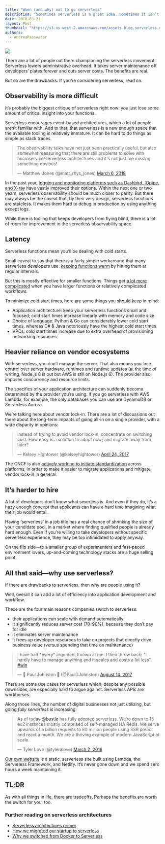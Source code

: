 ```yaml
---
title: "When (and why) not to go serverless"
description: "Sometimes serverless is a great idea. Sometimes it isn’t. When (and why) not to go serverless."
date: 2018-03-21
layout: Post
thumbnail: "https://s3-us-west-2.amazonaws.com/assets.blog.serverless.com/why-not-thumb.png"
authors:
  - AndreaPasswater
---
```


<image src="https://s3-us-west-2.amazonaws.com/assets.blog.serverless.com/why-not-header.png">

There are a lot of people out there championing the serverless movement. Serverless lowers administrative overhead. It takes server maintenance off developers’ plates forever and cuts server costs. The benefits are real.

But so are the drawbacks. If you’re considering serverless, read on.

## Observability is more difficult

It’s probably the biggest critique of serverless right now: you just lose some amount of critical insight into your functions.

Serverless encourages event-based architectures, which a lot of people aren’t familiar with. Add to that, that serverless is a new enough space that the available tooling is relatively immature. It can be hard to do things as simple as stack traces.

<blockquote class="twitter-tweet" data-conversation="none" data-lang="en"><p lang="en" dir="ltr">The observability talks have not just been practically useful, but also somewhat reassuring that there are still problems to solve with microservice/serverless architectures and it&#39;s not just me missing something obvious!</p>&mdash; Matthew Jones (@matt_rhys_jones) <a href="https://twitter.com/matt_rhys_jones/status/971046522744983552?ref_src=twsrc%5Etfw">March 6, 2018</a></blockquote>
<script async src="https://platform.twitter.com/widgets.js" charset="utf-8"></script>

In the past year, [logging and monitoring platforms such as Dashbird, IOpipe, and X-ray](https://serverless.com/blog/best-tools-serverless-observability/) have vastly improved their options. Within the next one or two years, serverless observability should be much closer to parity. But there may always be the caveat that, by their very design, serverless functions are stateless. It makes them hard to debug in production by using anything except logs.

While there is tooling that keeps developers from flying blind, there is a lot of room for improvement in the serverless observability space.

## Latency

Serverless functions mean you’ll be dealing with cold starts.

Small caveat to say that there *is* a fairly simple workaround that many serverless developers use: [keeping functions warm](https://serverless.com/blog/keep-your-lambdas-warm/) by hitting them at regular intervals.

But this is mostly effective for smaller functions. Things get [a lot more complicated](https://theburningmonk.com/2018/02/aws-lambda-monolithic-functions-wont-help-you-with-cold-starts/) when you have larger functions or relatively complicated workflows.

To minimize cold start times, here are some things you should keep in mind:
- Application architecture: keep your serverless functions small and focused; cold start times increase linearly with memory and code size
- Choice of language: Python & Go can considerably lower cold start times, whereas C# & Java notoriously have the highest cold start times.
- VPCs: cold start times increase due to extra overhead of provisioning networking resources

## Heavier reliance on vendor ecosystems

With serverless, you don’t manage the server. That also means you lose control over server hardware, runtimes and runtime updates (at the time of writing, Node.js 8 is out but AWS is still on Node.js 6). The provider also imposes concurrency and resource limits.

The specifics of your application architecture can suddenly become determined by the provider you’re using. If you go serverless with AWS Lambda, for example, the only databases you can use are DynamoDB or Serverless Aurora.

We’re talking here about vendor lock-in. There are a lot of discussions out there about the long-term impacts of going all-in on a single provider, with a wide disparity in opinions:

<blockquote class="twitter-tweet" data-lang="en"><p lang="en" dir="ltr">Instead of trying to avoid vendor lock-in, concentrate on switching cost. How easy is a solution to adopt now; and migrate away from later?</p>&mdash; Kelsey Hightower (@kelseyhightower) <a href="https://twitter.com/kelseyhightower/status/856606909608194049?ref_src=twsrc%5Etfw">April 24, 2017</a></blockquote>
<script async src="https://platform.twitter.com/widgets.js" charset="utf-8"></script>

The CNCF is also [actively working to initiate standardization](https://openevents.io/) across platforms, in order to make it easier to migrate applications and mitigate vendor lock-in in general.

## It’s harder to hire

A lot of developers don’t know what severless is. And even if they do, it’s a hazy enough concept that applicants can have a hard time imagining what their job would entail.

Having ‘serverless’ in a job title has a real chance of shrinking the size of your candidate pool, in a market where finding qualified people is already hard enough. Even if you’re willing to take developers without specific serverless experience, they may be too intimidated to apply anyway.

On the flip side—to a smaller group of experimenters and fast-paced environment lovers, up-and-coming technology stacks are a huge selling point.

## All that said—why use serverless?

If there are drawbacks to serverless, then why are people using it?

Well, overall it can add a lot of efficiency into application development and workflow.

These are the four main reasons companies switch to serverless:
- their applications can scale with demand automatically
- it significantly reduces server cost (70-90%), because they don’t pay for idle
- it eliminates server maintenance
- it frees up developer resources to take on projects that directly drive business value (versus spending that time on maintenance)

<blockquote class="twitter-tweet" data-lang="en"><p lang="en" dir="ltr">I have had *every* argument thrown at me. I then throw back: &quot;I hardly have to manage anything and it scales and costs a lot less&quot;. <a href="https://twitter.com/hashtag/win?src=hash&amp;ref_src=twsrc%5Etfw">#win</a></p>&mdash; 🦄 Paul Johnston 🦄 (@PaulDJohnston) <a href="https://twitter.com/PaulDJohnston/status/897050658876125184?ref_src=twsrc%5Etfw">August 14, 2017</a></blockquote>
<script async src="https://platform.twitter.com/widgets.js" charset="utf-8"></script>

There are some use cases for serverless which, despite any possible downsides, are especially hard to argue against. Serverless APIs are workhorses.

Along those lines, the number of digital businesses not just utilizing, but going *fully serverless* is increasing:

<blockquote class="twitter-tweet" data-lang="en"><p lang="en" dir="ltr">As of today <a href="https://twitter.com/bustle?ref_src=twsrc%5Etfw">@bustle</a> has fully adopted serverless. We’re down to 15 ec2 instances mostly comprised of self-managed HA Redis. We serve upwards of a billion requests to 80 million people using SSR preact and react a month. We are a thriving example of modern JavaScript at scale.</p>&mdash; Tyler Love (@tyleralove) <a href="https://twitter.com/tyleralove/status/969446548034785280?ref_src=twsrc%5Etfw">March 2, 2018</a></blockquote>
<script async src="https://platform.twitter.com/widgets.js" charset="utf-8"></script>

[Our own website](https://github.com/serverless/site) is a static, serverless site built using Lambda, the Serverless Framework, and Netlify. It’s never gone down and we spend zero hours a week maintaining it.

## TL;DR

As with all things in life, there are tradeoffs. Perhaps the benefits are worth the switch for you, too.

### Further reading on serverless architectures

- [Serverless architectures primer](https://serverless.com/learn/)
- [How we migrated our startup to serverless](https://read.acloud.guru/our-serverless-journey-part-2-908d76d03716)
- [Why we switched from Docker to Serverless](https://serverless.com/blog/why-we-switched-from-docker-to-serverless/)
